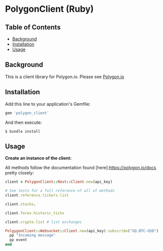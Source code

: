 # PolygonClient (Ruby)

## Table of Contents

- [Background](#background)
- [Installation](#installation)
- [Usage](#usage)

## Background

This is a client library for Polygon.io. Please see [Polygon.io](https://polygon.io)

## Installation

Add this line to your application's Gemfile:

```ruby
gem 'polygon_client'
```

And then execute:

    $ bundle install


## Usage

**Create an instance of the client:**

All methods follow the documentation found [here]:https://polygon.io/docs pretty closely:



```ruby
client = PolygonClient::Rest::Client.new(api_key)

# See tests for a full reference of all of methods
client.reference.tickers.list

client.stocks.

client.forex.historic_ticks

client.crypto.list # list exchanges

PolgygonClient::Websocket::Client.new(api_key).subscribe("XQ.BTC-USD") do |event|
  pp "Incoming message"
  pp event
end
```